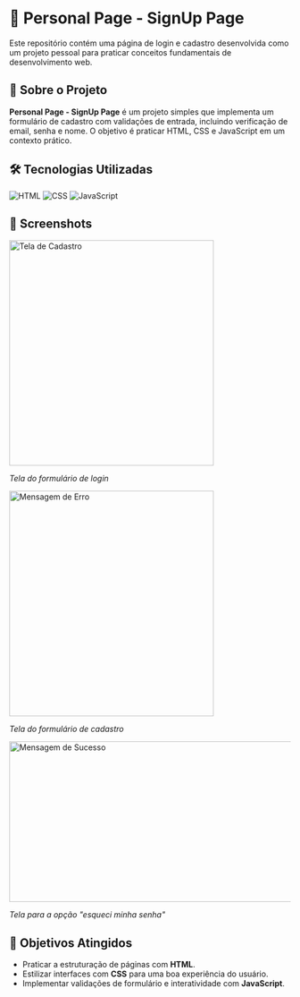 # 🌟 Personal Page - SignUp Page

Este repositório contém uma página de login e cadastro desenvolvida como um projeto pessoal para praticar conceitos fundamentais de desenvolvimento web.

## 📖 Sobre o Projeto
**Personal Page - SignUp Page** é um projeto simples que implementa um formulário de cadastro com validações de entrada, incluindo verificação de email, senha e nome. O objetivo é praticar HTML, CSS e JavaScript em um contexto prático.

## 🛠️ Tecnologias Utilizadas
<div>
  <img src="https://img.shields.io/badge/HTML-239120?style=for-the-badge&logo=html5&logoColor=white" alt="HTML">
  <img src="https://img.shields.io/badge/CSS-239120?&style=for-the-badge&logo=css3&logoColor=white" alt="CSS">
  <img src="https://img.shields.io/badge/JavaScript-F7DF1E?style=for-the-badge&logo=javascript&logoColor=black" alt="JavaScript">
</div>

## 📸 Screenshots
<div align="start">
  <img width="366" height="403" alt="Tela de Cadastro" src="https://github.com/user-attachments/assets/dc9eef75-02c4-4c7a-914e-0ac683e6f7cc" />
  <p><i>Tela do formulário de login</i></p>
  <img width="366" height="403" alt="Mensagem de Erro" src="https://github.com/user-attachments/assets/5d49f09c-49ec-4c43-8614-947427ae00bb" />
  <p><i>Tela do formulário de cadastro</i></p>
  <img width="519" height="287" alt="Mensagem de Sucesso" src="https://github.com/user-attachments/assets/a936bc24-a403-4e45-a326-4b1fee9e8f8f" />
  <p><i>Tela para a opção "esqueci minha senha"</i></p>
</div>

## 🎯 Objetivos Atingidos
- Praticar a estruturação de páginas com **HTML**.
- Estilizar interfaces com **CSS** para uma boa experiência do usuário.
- Implementar validações de formulário e interatividade com **JavaScript**.
